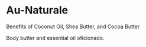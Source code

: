 # Au-Naturale
Benefits of Coconut Oil, Shea Butter, and Cocoa Butter

Body butter and essential oil oficionado. 
